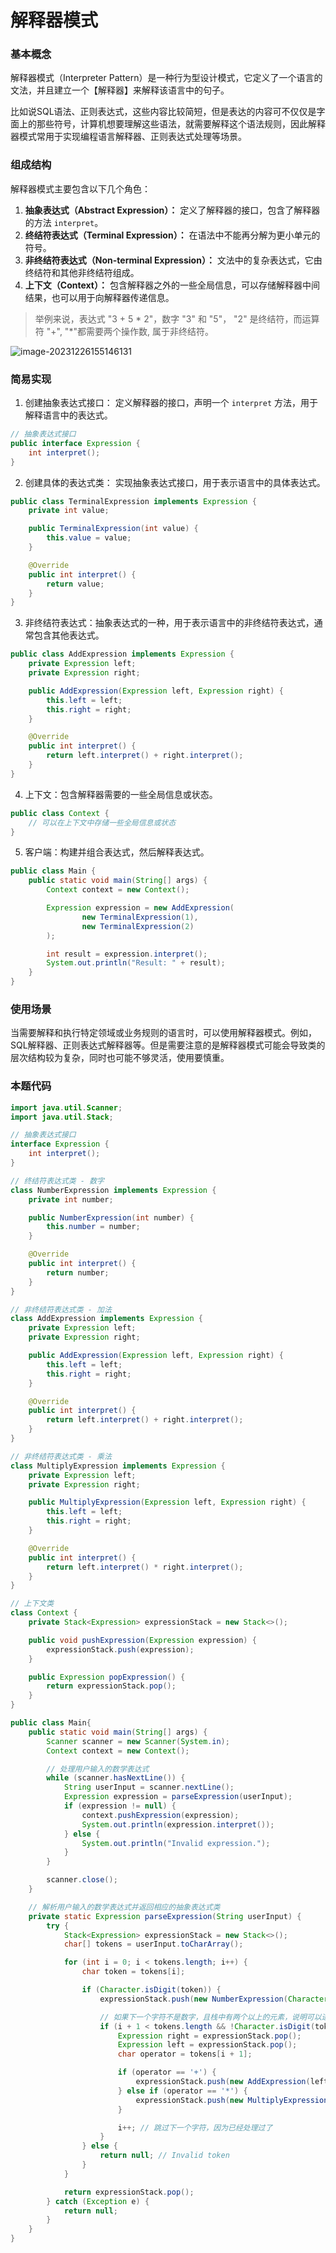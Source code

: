 # 解释器模式

### 基本概念

解释器模式（Interpreter Pattern）是一种行为型设计模式，它定义了一个语言的文法，并且建立一个【解释器】来解释该语言中的句子。

比如说SQL语法、正则表达式，这些内容比较简短，但是表达的内容可不仅仅是字面上的那些符号，计算机想要理解这些语法，就需要解释这个语法规则，因此解释器模式常用于实现编程语言解释器、正则表达式处理等场景。

### 组成结构

解释器模式主要包含以下几个角色：

1. **抽象表达式（Abstract Expression）：** 定义了解释器的接口，包含了解释器的方法 `interpret`。
2. **终结符表达式（Terminal Expression）：** 在语法中不能再分解为更小单元的符号。
3. **非终结符表达式（Non-terminal Expression）：** 文法中的复杂表达式，它由终结符和其他非终结符组成。
4. **上下文（Context）：** 包含解释器之外的一些全局信息，可以存储解释器中间结果，也可以用于向解释器传递信息。

> 举例来说，表达式 "3 + 5 * 2"，数字 "3" 和 "5"， "2" 是终结符，而运算符 "+", "*"都需要两个操作数,  属于非终结符。

![image-20231226155146131](../pics/image-20231226155146131.png)

### 简易实现

1. 创建抽象表达式接口：  定义解释器的接口，声明一个 `interpret` 方法，用于解释语言中的表达式。

```JAVA
// 抽象表达式接口
public interface Expression {
    int interpret();
}
```

2. 创建具体的表达式类： 实现抽象表达式接口，用于表示语言中的具体表达式。

```JAVA
public class TerminalExpression implements Expression {
    private int value;

    public TerminalExpression(int value) {
        this.value = value;
    }

    @Override
    public int interpret() {
        return value;
    }
}

```

3. 非终结符表达式：抽象表达式的一种，用于表示语言中的非终结符表达式，通常包含其他表达式。

```JAVA
public class AddExpression implements Expression {
    private Expression left;
    private Expression right;

    public AddExpression(Expression left, Expression right) {
        this.left = left;
        this.right = right;
    }

    @Override
    public int interpret() {
        return left.interpret() + right.interpret();
    }
}
```

4. 上下文：包含解释器需要的一些全局信息或状态。

```JAVA
public class Context {
    // 可以在上下文中存储一些全局信息或状态
}
```

5. 客户端：构建并组合表达式，然后解释表达式。

```JAVA
public class Main {
    public static void main(String[] args) {
        Context context = new Context();

        Expression expression = new AddExpression(
                new TerminalExpression(1),
                new TerminalExpression(2)
        );

        int result = expression.interpret();
        System.out.println("Result: " + result);
    }
}

```

### 使用场景

当需要解释和执行特定领域或业务规则的语言时，可以使用解释器模式。例如，SQL解释器、正则表达式解释器等。但是需要注意的是解释器模式可能会导致类的层次结构较为复杂，同时也可能不够灵活，使用要慎重。

### 本题代码

```JAVA
import java.util.Scanner;
import java.util.Stack;

// 抽象表达式接口
interface Expression {
    int interpret();
}

// 终结符表达式类 - 数字
class NumberExpression implements Expression {
    private int number;

    public NumberExpression(int number) {
        this.number = number;
    }

    @Override
    public int interpret() {
        return number;
    }
}

// 非终结符表达式类 - 加法
class AddExpression implements Expression {
    private Expression left;
    private Expression right;

    public AddExpression(Expression left, Expression right) {
        this.left = left;
        this.right = right;
    }

    @Override
    public int interpret() {
        return left.interpret() + right.interpret();
    }
}

// 非终结符表达式类 - 乘法
class MultiplyExpression implements Expression {
    private Expression left;
    private Expression right;

    public MultiplyExpression(Expression left, Expression right) {
        this.left = left;
        this.right = right;
    }

    @Override
    public int interpret() {
        return left.interpret() * right.interpret();
    }
}

// 上下文类
class Context {
    private Stack<Expression> expressionStack = new Stack<>();

    public void pushExpression(Expression expression) {
        expressionStack.push(expression);
    }

    public Expression popExpression() {
        return expressionStack.pop();
    }
}

public class Main{
    public static void main(String[] args) {
        Scanner scanner = new Scanner(System.in);
        Context context = new Context();

        // 处理用户输入的数学表达式
        while (scanner.hasNextLine()) {
            String userInput = scanner.nextLine();
            Expression expression = parseExpression(userInput);
            if (expression != null) {
                context.pushExpression(expression);
                System.out.println(expression.interpret());
            } else {
                System.out.println("Invalid expression.");
            }
        }

        scanner.close();
    }

    // 解析用户输入的数学表达式并返回相应的抽象表达式类
    private static Expression parseExpression(String userInput) {
        try {
            Stack<Expression> expressionStack = new Stack<>();
            char[] tokens = userInput.toCharArray();

            for (int i = 0; i < tokens.length; i++) {
                char token = tokens[i];

                if (Character.isDigit(token)) {
                    expressionStack.push(new NumberExpression(Character.getNumericValue(token)));

                    // 如果下一个字符不是数字，且栈中有两个以上的元素，说明可以进行运算
                    if (i + 1 < tokens.length && !Character.isDigit(tokens[i + 1]) && expressionStack.size() >= 2) {
                        Expression right = expressionStack.pop();
                        Expression left = expressionStack.pop();
                        char operator = tokens[i + 1];

                        if (operator == '+') {
                            expressionStack.push(new AddExpression(left, right));
                        } else if (operator == '*') {
                            expressionStack.push(new MultiplyExpression(left, right));
                        }

                        i++; // 跳过下一个字符，因为已经处理过了
                    }
                } else {
                    return null; // Invalid token
                }
            }

            return expressionStack.pop();
        } catch (Exception e) {
            return null;
        }
    }
}

```

